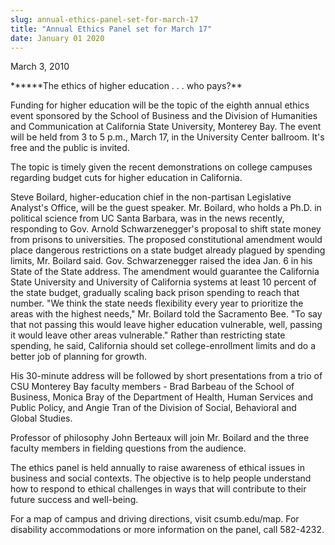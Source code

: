 ```yaml
---
slug: annual-ethics-panel-set-for-march-17
title: "Annual Ethics Panel set for March 17"
date: January 01 2020
---
```


 
<p>March 3, 2010</p>
<p>******The ethics of higher education . . . who pays?**</p>
<p>
  Funding for higher education will be the topic of the eighth annual ethics
  event sponsored by the School of Business and the Division of Humanities and
  Communication at California State University, Monterey Bay. The event will be
  held from 3 to 5 p.m., March 17, in the University Center ballroom. It's free
  and the public is invited.
</p>
<p>
  The topic is timely given the recent demonstrations on college campuses
  regarding budget cuts for higher education in California.
</p>
<p>
  Steve Boilard, higher-education chief in the non-partisan Legislative
  Analyst's Office, will be the guest speaker. Mr. Boilard, who holds a Ph.D. in
  political science from UC Santa Barbara, was in the news recently, responding
  to Gov. Arnold Schwarzenegger's proposal to shift state money from prisons to
  universities. The proposed constitutional amendment would place dangerous
  restrictions on a state budget already plagued by spending limits, Mr. Boilard
  said. Gov. Schwarzenegger raised the idea Jan. 6 in his State of the State
  address. The amendment would guarantee the California State University and
  University of California systems at least 10 percent of the state budget,
  gradually scaling back prison spending to reach that number. "We think the
  state needs flexibility every year to prioritize the areas with the highest
  needs," Mr. Boilard told the Sacramento Bee. "To say that not passing this
  would leave higher education vulnerable, well, passing it would leave other
  areas vulnerable." Rather than restricting state spending, he said, California
  should set college-enrollment limits and do a better job of planning for
  growth.
</p>
<p>
  His 30-minute address will be followed by short presentations from a trio of
  CSU Monterey Bay faculty members - Brad Barbeau of the School of Business,
  Monica Bray of the Department of Health, Human Services and Public Policy, and
  Angie Tran of the Division of Social, Behavioral and Global Studies.
</p>
<p>
  Professor of philosophy John Berteaux will join Mr. Boilard and the three
  faculty members in fielding questions from the audience.
</p>
<p>
  The ethics panel is held annually to raise awareness of ethical issues in
  business and social contexts. The objective is to help people understand how
  to respond to ethical challenges in ways that will contribute to their future
  success and well-being.
</p>
<p>
  For a map of campus and driving directions, visit csumb.edu/map. For
  disability accommodations or more information on the panel, call 582-4232.
</p>
 
